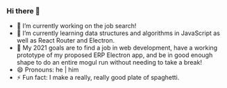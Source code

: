 ### Hi there 👋
- 🔭 I’m currently working on the job search!
- 🌱 I’m currently learning data structures and algorithms in JavaScript as well as React Router and Electron.
- 🥅 My 2021 goals are to find a job in web development, have a working prototype of my proposed ERP Electron app, and be in good enough shape to do an entire mogul run without needing to take a break!
- 😄 Pronouns: he | him
- ⚡ Fun fact: I make a really, really good plate of spaghetti.

<!--
**cade-kreikemeier/cade-kreikemeier** is a ✨ _special_ ✨ repository because its `README.md` (this file) appears on your GitHub profile.

Here are some ideas to get you started:

- 🔭 I’m currently working on ...
- 🌱 I’m currently learning ...
- 👯 I’m looking to collaborate on ...
- 🤔 I’m looking for help with ...
- 💬 Ask me about ...
- 📫 How to reach me: ...
- 😄 Pronouns: ...
- ⚡ Fun fact: ...
-->
